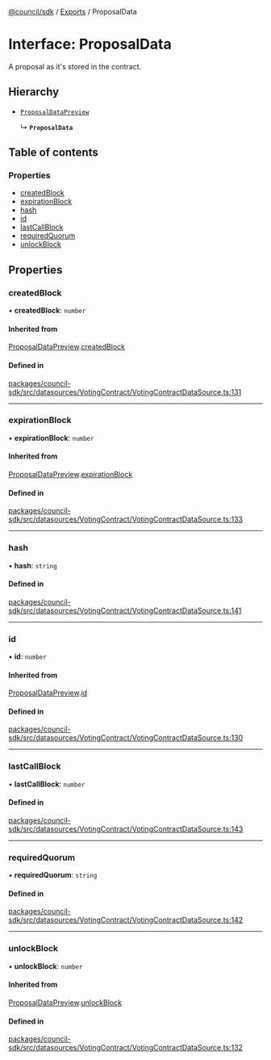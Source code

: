 [@council/sdk](../README.md) / [Exports](../modules.md) / ProposalData

# Interface: ProposalData

A proposal as it's stored in the contract.

## Hierarchy

- [`ProposalDataPreview`](ProposalDataPreview.md)

  ↳ **`ProposalData`**

## Table of contents

### Properties

- [createdBlock](ProposalData.md#createdblock)
- [expirationBlock](ProposalData.md#expirationblock)
- [hash](ProposalData.md#hash)
- [id](ProposalData.md#id)
- [lastCallBlock](ProposalData.md#lastcallblock)
- [requiredQuorum](ProposalData.md#requiredquorum)
- [unlockBlock](ProposalData.md#unlockblock)

## Properties

### createdBlock

• **createdBlock**: `number`

#### Inherited from

[ProposalDataPreview](ProposalDataPreview.md).[createdBlock](ProposalDataPreview.md#createdblock)

#### Defined in

[packages/council-sdk/src/datasources/VotingContract/VotingContractDataSource.ts:131](https://github.com/element-fi/council-monorepo/blob/887341f/packages/council-sdk/src/datasources/VotingContract/VotingContractDataSource.ts#L131)

___

### expirationBlock

• **expirationBlock**: `number`

#### Inherited from

[ProposalDataPreview](ProposalDataPreview.md).[expirationBlock](ProposalDataPreview.md#expirationblock)

#### Defined in

[packages/council-sdk/src/datasources/VotingContract/VotingContractDataSource.ts:133](https://github.com/element-fi/council-monorepo/blob/887341f/packages/council-sdk/src/datasources/VotingContract/VotingContractDataSource.ts#L133)

___

### hash

• **hash**: `string`

#### Defined in

[packages/council-sdk/src/datasources/VotingContract/VotingContractDataSource.ts:141](https://github.com/element-fi/council-monorepo/blob/887341f/packages/council-sdk/src/datasources/VotingContract/VotingContractDataSource.ts#L141)

___

### id

• **id**: `number`

#### Inherited from

[ProposalDataPreview](ProposalDataPreview.md).[id](ProposalDataPreview.md#id)

#### Defined in

[packages/council-sdk/src/datasources/VotingContract/VotingContractDataSource.ts:130](https://github.com/element-fi/council-monorepo/blob/887341f/packages/council-sdk/src/datasources/VotingContract/VotingContractDataSource.ts#L130)

___

### lastCallBlock

• **lastCallBlock**: `number`

#### Defined in

[packages/council-sdk/src/datasources/VotingContract/VotingContractDataSource.ts:143](https://github.com/element-fi/council-monorepo/blob/887341f/packages/council-sdk/src/datasources/VotingContract/VotingContractDataSource.ts#L143)

___

### requiredQuorum

• **requiredQuorum**: `string`

#### Defined in

[packages/council-sdk/src/datasources/VotingContract/VotingContractDataSource.ts:142](https://github.com/element-fi/council-monorepo/blob/887341f/packages/council-sdk/src/datasources/VotingContract/VotingContractDataSource.ts#L142)

___

### unlockBlock

• **unlockBlock**: `number`

#### Inherited from

[ProposalDataPreview](ProposalDataPreview.md).[unlockBlock](ProposalDataPreview.md#unlockblock)

#### Defined in

[packages/council-sdk/src/datasources/VotingContract/VotingContractDataSource.ts:132](https://github.com/element-fi/council-monorepo/blob/887341f/packages/council-sdk/src/datasources/VotingContract/VotingContractDataSource.ts#L132)
